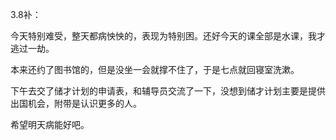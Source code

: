 3.8补：

今天特别难受，整天都病怏怏的，表现为特别困。还好今天的课全部是水课，我才逃过一劫。

本来还约了图书馆的，但是没坐一会就撑不住了，于是七点就回寝室洗漱。

下午去交了储才计划的申请表，和辅导员交流了一下，没想到储才计划主要是提供出国机会，附带是认识更多的人。

希望明天病能好吧。